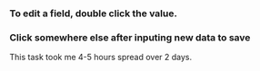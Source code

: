 ### To edit a field, double click the value. 
### Click somewhere else after inputing new data to save

This task took me 4-5 hours spread over 2 days.